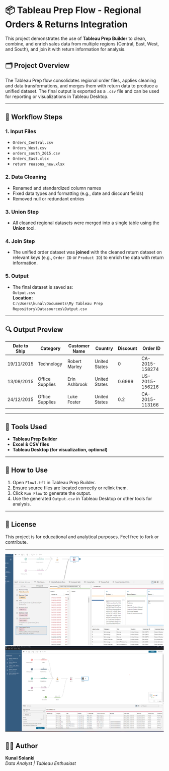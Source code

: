 # 📦 Tableau Prep Flow - Regional Orders & Returns Integration

This project demonstrates the use of **Tableau Prep Builder** to clean, combine, and enrich sales data from multiple regions (Central, East, West, and South), and join it with return information for analysis.

## 🗂️ Project Overview

The Tableau Prep flow consolidates regional order files, applies cleaning and data transformations, and merges them with return data to produce a unified dataset. The final output is exported as a `.csv` file and can be used for reporting or visualizations in Tableau Desktop.

---

## 🔁 Workflow Steps

### 1. **Input Files**
- `Orders_Central.csv`
- `Orders_West.csv`
- `orders_south_2015.csv`
- `Orders_East.xlsx`
- `return reasons_new.xlsx`

### 2. **Data Cleaning**
- Renamed and standardized column names
- Fixed data types and formatting (e.g., date and discount fields)
- Removed null or redundant entries

### 3. **Union Step**
- All cleaned regional datasets were merged into a single table using the **Union** tool.

### 4. **Join Step**
- The unified order dataset was **joined** with the cleaned return dataset on relevant keys (e.g., `Order ID` or `Product ID`) to enrich the data with return information.

### 5. **Output**
- The final dataset is saved as:  
  `Output.csv`  
  **Location:**  
  `C:\Users\kunal\Documents\My Tableau Prep Repository\Datasources\Output.csv`

---

## 🔍 Output Preview

| Date to Ship | Category        | Customer Name | Country       | Discount | Order ID         |
|--------------|------------------|----------------|----------------|----------|------------------|
| 19/11/2015   | Technology        | Robert Marley  | United States  | 0        | CA-2015-158274   |
| 13/09/2015   | Office Supplies   | Erin Ashbrook  | United States  | 0.6999   | US-2015-156216   |
| 24/12/2015   | Office Supplies   | Luke Foster    | United States  | 0.2      | CA-2015-113166   |

---

## 💼 Tools Used

- **Tableau Prep Builder**
- **Excel & CSV files**
- **Tableau Desktop (for visualization, optional)**

---

## 🚀 How to Use

1. Open `Flow1.tfl` in Tableau Prep Builder.
2. Ensure source files are located correctly or relink them.
3. Click `Run Flow` to generate the output.
4. Use the generated `Output.csv` in Tableau Desktop or other tools for analysis.

---

## 📅 License

This project is for educational and analytical purposes. Feel free to fork or contribute.

---
![Screenshot](https://github.com/kunal1300/Tableau/blob/main/Tableau%20Prep%20Builder/Screenshot%202025-06-23%20085520.png)
![Screenshot](https://github.com/kunal1300/Tableau/blob/main/Tableau%20Prep%20Builder/Screenshot%202025-06-23%20090531.png)
## 🙋‍♂️ Author

**Kunal Solanki**  
_Data Analyst | Tableau Enthusiast_
